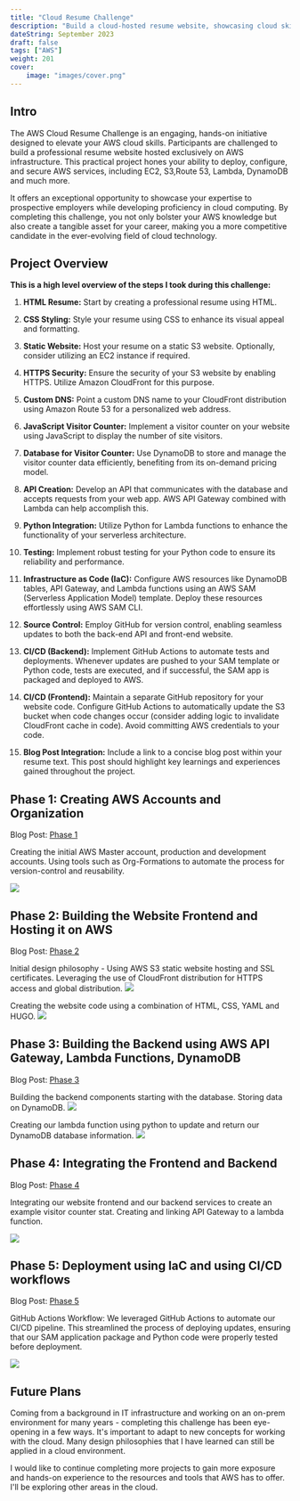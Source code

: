```yaml
---
title: "Cloud Resume Challenge"
description: "Build a cloud-hosted resume website, showcasing cloud skills."
dateString: September 2023
draft: false
tags: ["AWS"]
weight: 201
cover:
    image: "images/cover.png"
---
```


## Intro

The AWS Cloud Resume Challenge is an engaging, hands-on initiative designed to elevate your AWS cloud skills. Participants are challenged to build a professional resume website hosted exclusively on AWS infrastructure. This practical project hones your ability to deploy, configure, and secure AWS services, including EC2, S3,Route 53, Lambda, DynamoDB and much more.

It offers an exceptional opportunity to showcase your expertise to prospective employers while developing proficiency in cloud computing. By completing this challenge, you not only bolster your AWS knowledge but also create a tangible asset for your career, making you a more competitive candidate in the ever-evolving field of cloud technology.

## Project Overview
**This is a high level overview of the steps I took during this challenge:**

1. **HTML Resume:** Start by creating a professional resume using HTML.

2. **CSS Styling:** Style your resume using CSS to enhance its visual appeal and formatting.

3. **Static Website:** Host your resume on a static S3 website. Optionally, consider utilizing an EC2 instance if required.

4. **HTTPS Security:** Ensure the security of your S3 website by enabling HTTPS. Utilize Amazon CloudFront for this purpose.

5. **Custom DNS:** Point a custom DNS name to your CloudFront distribution using Amazon Route 53 for a personalized web address.

6. **JavaScript Visitor Counter:** Implement a visitor counter on your website using JavaScript to display the number of site visitors.

7. **Database for Visitor Counter:** Use DynamoDB to store and manage the visitor counter data efficiently, benefiting from its on-demand pricing model.

8. **API Creation:** Develop an API that communicates with the database and accepts requests from your web app. AWS API Gateway combined with Lambda can help accomplish this.

9. **Python Integration:** Utilize Python for Lambda functions to enhance the functionality of your serverless architecture.

10. **Testing:** Implement robust testing for your Python code to ensure its reliability and performance.

11. **Infrastructure as Code (IaC):** Configure AWS resources like DynamoDB tables, API Gateway, and Lambda functions using an AWS SAM (Serverless Application Model) template. Deploy these resources effortlessly using AWS SAM CLI.

12. **Source Control:** Employ GitHub for version control, enabling seamless updates to both the back-end API and front-end website.

13. **CI/CD (Backend):** Implement GitHub Actions to automate tests and deployments. Whenever updates are pushed to your SAM template or Python code, tests are executed, and if successful, the SAM app is packaged and deployed to AWS.

14. **CI/CD (Frontend):** Maintain a separate GitHub repository for your website code. Configure GitHub Actions to automatically update the S3 bucket when code changes occur (consider adding logic to invalidate CloudFront cache in code). Avoid committing AWS credentials to your code.

15. **Blog Post Integration:** Include a link to a concise blog post within your resume text. This post should highlight key learnings and experiences gained throughout the project.

## Phase 1: Creating AWS Accounts and Organization ##
Blog Post: [Phase 1](https://frankdoka.com/blog/resume-challenge-1)

Creating the initial AWS Master account, production and development accounts. Using tools such as Org-Formations to automate the process for version-control and reusability.

![](images/org-formation.png)

## Phase 2: Building the Website Frontend and Hosting it on AWS  ##
Blog Post: [Phase 2](https://frankdoka.com/blog/resume-challenge-2)

Initial design philosophy - Using AWS S3 static website hosting and SSL certificates. Leveraging the use of CloudFront distribution for HTTPS access and global distribution.
![](images/aws_s3_static_site.png)

Creating the website code using a combination of HTML, CSS, YAML and HUGO.
![](images/websitecode.png)

## Phase 3: Building the Backend using AWS API Gateway, Lambda Functions, DynamoDB ##
Blog Post: [Phase 3](https://frankdoka.com/blog/resume-challenge-3)

Building the backend components starting with the database. Storing data on DynamoDB.
![](images/dynamodb.png)

Creating our lambda function using python to update and return our DynamoDB database information.
![](images/lambda.png)

## Phase 4: Integrating the Frontend and Backend ##
Blog Post: [Phase 4](https://frankdoka.com/blog/resume-challenge-4)

Integrating our website frontend and our backend services to create an example visitor counter stat. Creating and linking API Gateway to a lambda function.

![](images/apigateway.png)

## Phase 5: Deployment using IaC and using CI/CD workflows ##
Blog Post: [Phase 5](https://frankdoka.com/blog/resume-challenge-5)

GitHub Actions Workflow: We leveraged GitHub Actions to automate our CI/CD pipeline. This streamlined the process of deploying updates, ensuring that our SAM application package and Python code were properly tested before deployment.

![](images/github.png)

## Future Plans ##

Coming from a background in IT infrastructure and working on an on-prem environment for many years - completing this challenge has been eye-opening in a few ways. It's important to adapt to new concepts for working with the cloud. Many design philosophies that I have learned can still be applied in a cloud environment. 

I would like to continue completing more projects to gain more exposure and hands-on experience to the resources and tools that AWS has to offer. I'll be exploring other areas in the cloud.